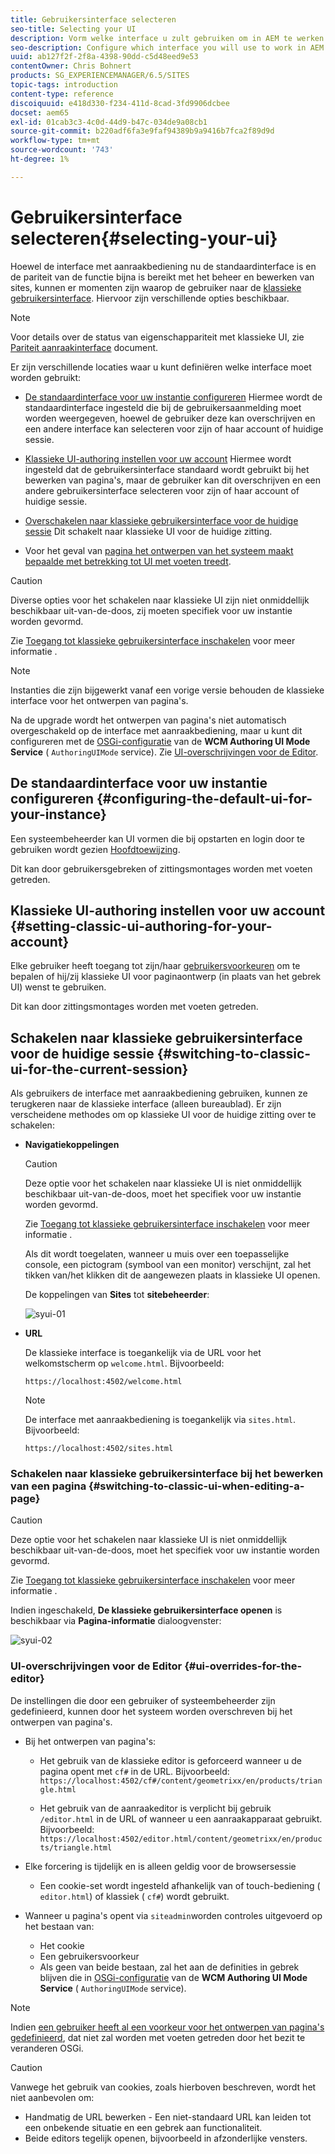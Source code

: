 ```yaml
---
title: Gebruikersinterface selecteren
seo-title: Selecting your UI
description: Vorm welke interface u zult gebruiken om in AEM te werken
seo-description: Configure which interface you will use to work in AEM
uuid: ab127f2f-2f8a-4398-90dd-c5d48eed9e53
contentOwner: Chris Bohnert
products: SG_EXPERIENCEMANAGER/6.5/SITES
topic-tags: introduction
content-type: reference
discoiquuid: e418d330-f234-411d-8cad-3fd9906dcbee
docset: aem65
exl-id: 01cab3c3-4c0d-44d9-b47c-034de9a08cb1
source-git-commit: b220adf6fa3e9faf94389b9a9416b7fca2f89d9d
workflow-type: tm+mt
source-wordcount: '743'
ht-degree: 1%

---
```


# Gebruikersinterface selecteren{#selecting-your-ui}

Hoewel de interface met aanraakbediening nu de standaardinterface is en de pariteit van de functie bijna is bereikt met het beheer en bewerken van sites, kunnen er momenten zijn waarop de gebruiker naar de [klassieke gebruikersinterface](/help/sites-classic-ui-authoring/classicui.md). Hiervoor zijn verschillende opties beschikbaar.

>[!NOTE]
>
>Voor details over de status van eigenschappariteit met klassieke UI, zie [Pariteit aanraakinterface](/help/release-notes/touch-ui-features-status.md) document.

Er zijn verschillende locaties waar u kunt definiëren welke interface moet worden gebruikt:

* [De standaardinterface voor uw instantie configureren](#configuring-the-default-ui-for-your-instance)
Hiermee wordt de standaardinterface ingesteld die bij de gebruikersaanmelding moet worden weergegeven, hoewel de gebruiker deze kan overschrijven en een andere interface kan selecteren voor zijn of haar account of huidige sessie.

* [Klassieke UI-authoring instellen voor uw account](/help/sites-authoring/select-ui.md#setting-classic-ui-authoring-for-your-account)
Hiermee wordt ingesteld dat de gebruikersinterface standaard wordt gebruikt bij het bewerken van pagina&#39;s, maar de gebruiker kan dit overschrijven en een andere gebruikersinterface selecteren voor zijn of haar account of huidige sessie.

* [Overschakelen naar klassieke gebruikersinterface voor de huidige sessie](#switching-to-classic-ui-for-the-current-session)
Dit schakelt naar klassieke UI voor de huidige zitting.

* Voor het geval van [pagina het ontwerpen van het systeem maakt bepaalde met betrekking tot UI met voeten treedt](#ui-overrides-for-the-editor).

>[!CAUTION]
>
>Diverse opties voor het schakelen naar klassieke UI zijn niet onmiddellijk beschikbaar uit-van-de-doos, zij moeten specifiek voor uw instantie worden gevormd.
>
>Zie [Toegang tot klassieke gebruikersinterface inschakelen](/help/sites-administering/enable-classic-ui.md) voor meer informatie .

>[!NOTE]
>
>Instanties die zijn bijgewerkt vanaf een vorige versie behouden de klassieke interface voor het ontwerpen van pagina&#39;s.
>
>Na de upgrade wordt het ontwerpen van pagina&#39;s niet automatisch overgeschakeld op de interface met aanraakbediening, maar u kunt dit configureren met de [OSGi-configuratie](/help/sites-deploying/configuring-osgi.md) van de **WCM Authoring UI Mode Service** ( `AuthoringUIMode` service). Zie [UI-overschrijvingen voor de Editor](#ui-overrides-for-the-editor).

## De standaardinterface voor uw instantie configureren {#configuring-the-default-ui-for-your-instance}

Een systeembeheerder kan UI vormen die bij opstarten en login door te gebruiken wordt gezien [Hoofdtoewijzing](/help/sites-deploying/osgi-configuration-settings.md#daycqrootmapping).

Dit kan door gebruikersgebreken of zittingsmontages worden met voeten getreden.

## Klassieke UI-authoring instellen voor uw account {#setting-classic-ui-authoring-for-your-account}

Elke gebruiker heeft toegang tot zijn/haar [gebruikersvoorkeuren](/help/sites-authoring/user-properties.md#userpreferences) om te bepalen of hij/zij klassieke UI voor paginaontwerp (in plaats van het gebrek UI) wenst te gebruiken.

Dit kan door zittingsmontages worden met voeten getreden.

## Schakelen naar klassieke gebruikersinterface voor de huidige sessie {#switching-to-classic-ui-for-the-current-session}

Als gebruikers de interface met aanraakbediening gebruiken, kunnen ze terugkeren naar de klassieke interface (alleen bureaublad). Er zijn verscheidene methodes om op klassieke UI voor de huidige zitting over te schakelen:

* **Navigatiekoppelingen**

   >[!CAUTION]
   >
   >Deze optie voor het schakelen naar klassieke UI is niet onmiddellijk beschikbaar uit-van-de-doos, moet het specifiek voor uw instantie worden gevormd.
   >
   >
   >Zie [Toegang tot klassieke gebruikersinterface inschakelen](/help/sites-administering/enable-classic-ui.md) voor meer informatie .

   Als dit wordt toegelaten, wanneer u muis over een toepasselijke console, een pictogram (symbool van een monitor) verschijnt, zal het tikken van/het klikken dit de aangewezen plaats in klassieke UI openen.

   De koppelingen van **Sites** tot **sitebeheerder**:

   ![syui-01](assets/syui-01.png)

* **URL**

   De klassieke interface is toegankelijk via de URL voor het welkomstscherm op `welcome.html`. Bijvoorbeeld:

   `https://localhost:4502/welcome.html`

   >[!NOTE]
   >
   >De interface met aanraakbediening is toegankelijk via `sites.html`. Bijvoorbeeld:
   >
   >
   >`https://localhost:4502/sites.html`

### Schakelen naar klassieke gebruikersinterface bij het bewerken van een pagina {#switching-to-classic-ui-when-editing-a-page}

>[!CAUTION]
>
>Deze optie voor het schakelen naar klassieke UI is niet onmiddellijk beschikbaar uit-van-de-doos, moet het specifiek voor uw instantie worden gevormd.
>
>Zie [Toegang tot klassieke gebruikersinterface inschakelen](/help/sites-administering/enable-classic-ui.md) voor meer informatie .

Indien ingeschakeld, **De klassieke gebruikersinterface openen** is beschikbaar via **Pagina-informatie** dialoogvenster:

![syui-02](assets/syui-02.png)

### UI-overschrijvingen voor de Editor {#ui-overrides-for-the-editor}

De instellingen die door een gebruiker of systeembeheerder zijn gedefinieerd, kunnen door het systeem worden overschreven bij het ontwerpen van pagina&#39;s.

* Bij het ontwerpen van pagina&#39;s:

   * Het gebruik van de klassieke editor is geforceerd wanneer u de pagina opent met `cf#` in de URL. Bijvoorbeeld:
      `https://localhost:4502/cf#/content/geometrixx/en/products/triangle.html`

   * Het gebruik van de aanraakeditor is verplicht bij gebruik `/editor.html` in de URL of wanneer u een aanraakapparaat gebruikt. Bijvoorbeeld:
      `https://localhost:4502/editor.html/content/geometrixx/en/products/triangle.html`

* Elke forcering is tijdelijk en is alleen geldig voor de browsersessie

   * Een cookie-set wordt ingesteld afhankelijk van of touch-bediening ( `editor.html`) of klassiek ( `cf#`) wordt gebruikt.

* Wanneer u pagina&#39;s opent via `siteadmin`worden controles uitgevoerd op het bestaan van:

   * Het cookie
   * Een gebruikersvoorkeur
   * Als geen van beide bestaan, zal het aan de definities in gebrek blijven die in [OSGi-configuratie](/help/sites-deploying/configuring-osgi.md) van de **WCM Authoring UI Mode Service** ( `AuthoringUIMode` service).

>[!NOTE]
>
>Indien [een gebruiker heeft al een voorkeur voor het ontwerpen van pagina&#39;s gedefinieerd](#settingthedefaultauthoringuiforyouraccount), dat niet zal worden met voeten getreden door het bezit te veranderen OSGi.

>[!CAUTION]
>
>Vanwege het gebruik van cookies, zoals hierboven beschreven, wordt het niet aanbevolen om:
>
>* Handmatig de URL bewerken - Een niet-standaard URL kan leiden tot een onbekende situatie en een gebrek aan functionaliteit.
>* Beide editors tegelijk openen, bijvoorbeeld in afzonderlijke vensters.

